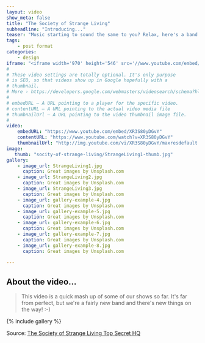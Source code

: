 ```yaml
---
layout: video
show_meta: false
title: "The Society of Strange Living"
subheadline: "Introducing..."
teaser: "Music starting to sound the same to you? Relax, here's a band with a new take on just about everything. Strange by name and nature - not only is their drum kit made from a washing machine, these lovely guys are about the most rock 'n' roll people you'll meet, on or off stage. "
tags:
    - post format
categories:
    - design
iframe: "<iframe width='970' height='546' src='//www.youtube.com/embed/XR3S80yDGvY' frameborder='0' allowfullscreen></iframe>"
#
# These video settings are totally optional. It's only purpose
# is SEO, so that videos show up in Google hopefully with a 
# thumbnail.
# More › https://developers.google.com/webmasters/videosearch/schema?hl=en&rd=1
#
# embedURL – A URL pointing to a player for the specific video.
# contentURL – A URL pointing to the actual video media file
# thumbnailUrl – A URL pointing to the video thumbnail image file.
#
video:
    embedURL: "https://www.youtube.com/embed/XR3S80yDGvY"
    contentURL: "https://www.youtube.com/watch?v=XR3S80yDGvY"
    thumbnailUrl: "http://img.youtube.com/vi/XR3S80yDGvY/maxresdefault.jpg"
image:
   thumb: "socity-of-strange-living/StrangeLiving1-thumb.jpg"
gallery:
    - image_url: StrangeLiving1.jpg
      caption: Great images by Unsplash.com
    - image_url: StrangeLiving2.jpg
      caption: Great images by Unsplash.com
    - image_url: StrangeLiving3.jpg
      caption: Great images by Unsplash.com
    - image_url: gallery-example-4.jpg
      caption: Great images by Unsplash.com
    - image_url: gallery-example-5.jpg
      caption: Great images by Unsplash.com
    - image_url: gallery-example-6.jpg
      caption: Great images by Unsplash.com
    - image_url: gallery-example-7.jpg
      caption: Great images by Unsplash.com
    - image_url: gallery-example-8.jpg
      caption: Great images by Unsplash.com
      
---
```

<!--more-->

## About the video...

> This video is a quick mash up of some of our shows so far. It's far from perfect, but we're a fairly new band and there's new things on the way! :-)</cite>



{% include gallery %}


Source: [The Society of Strange Living Top Secret HQ](https://www.youtube.com/watch?v=XR3S80yDGvY)
